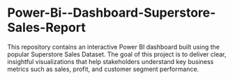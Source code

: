 # Power-Bi--Dashboard-Superstore-Sales-Report
This repository contains an interactive Power BI dashboard built using the popular Superstore Sales Dataset. The goal of this project is to deliver clear, insightful visualizations that help stakeholders understand key business metrics such as sales, profit, and customer segment performance.

